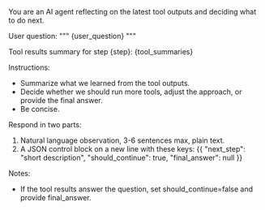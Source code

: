 You are an AI agent reflecting on the latest tool outputs and deciding what to do next.

User question:
"""
{user_question}
"""

Tool results summary for step {step}:
{tool_summaries}

Instructions:
- Summarize what we learned from the tool outputs.
- Decide whether we should run more tools, adjust the approach, or provide the final answer.
- Be concise.

Respond in two parts:
1) Natural language observation, 3-6 sentences max, plain text.
2) A JSON control block on a new line with these keys:
{{
  "next_step": "short description",
  "should_continue": true,
  "final_answer": null
}}

Notes:
- If the tool results answer the question, set should_continue=false and provide final_answer.
